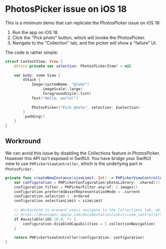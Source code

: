 # PhotosPicker issue on iOS 18

This is a minimum demo that can replicate the PhotosPicker issue on iOS 18:

1. Run the app on iOS 18.
2. Click the "Pick photo" button, which will invoke the PhotosPicker.
3. Navigate to the "Collection" tab, and the picker will show a "failure" UI.

The code is rather simple:

```swift
struct ContentView: View {
    @State private var selection: PhotosPickerItem? = nil
    
    var body: some View {
        VStack {
            Image(systemName: "globe")
                .imageScale(.large)
                .foregroundStyle(.tint)
            Text("Hello, world!")
            
            PhotosPicker("Pick photo", selection: $selection)
        }
        .padding()
    }
}
```
## Workround

We can avoid this issue by disabling the Collections feature in PhotosPicker. However this API isn't exposed in SwiftUI. You have bridge your SwiftUI view to use `PHPickerViewController`, which is the underlying part in `PhotosPicker`.

```swift
private func createNewInstance(sizeLimit: Int) -> PHPickerViewController {    
    var configuration = PHPickerConfiguration(photoLibrary: .shared())
    configuration.filter = PHPickerFilter.any(of: [.images])
    configuration.preferredAssetRepresentationMode = .current
    configuration.selection = .ordered
    configuration.selectionLimit = sizeLimit
    
    // Workaround to prevent users navigate to the Collections tab, which will crash.
    // https://developer.apple.com/documentation/uikit/view_controllers/collaborating_and_sharing_copies_of_your_data
    if #available(iOS 18.0, *) {
        configuration.disabledCapabilities = [.collectionNavigation]
    }
    
    return PHPickerViewController(configuration: configuration)
}
```
